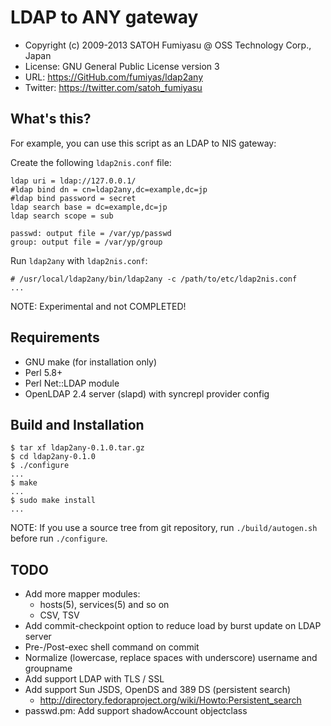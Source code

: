LDAP to ANY gateway
======================================================================

  * Copyright (c) 2009-2013 SATOH Fumiyasu @ OSS Technology Corp., Japan
  * License: GNU General Public License version 3
  * URL: <https://GitHub.com/fumiyas/ldap2any>
  * Twitter: <https://twitter.com/satoh_fumiyasu>

What's this?
---------------------------------------------------------------------

For example, you can use this script as an LDAP to NIS gateway:

Create the following `ldap2nis.conf` file:

    ldap uri = ldap://127.0.0.1/
    #ldap bind dn = cn=ldap2any,dc=example,dc=jp
    #ldap bind password = secret
    ldap search base = dc=example,dc=jp
    ldap search scope = sub

    passwd: output file = /var/yp/passwd
    group: output file = /var/yp/group

Run `ldap2any` with `ldap2nis.conf`:

    # /usr/local/ldap2any/bin/ldap2any -c /path/to/etc/ldap2nis.conf
    ...

NOTE: Experimental and not COMPLETED!

Requirements
----------------------------------------------------------------------

  * GNU make (for installation only)
  * Perl 5.8+
  * Perl Net::LDAP module
  * OpenLDAP 2.4 server (slapd) with syncrepl provider config

Build and Installation
----------------------------------------------------------------------

    $ tar xf ldap2any-0.1.0.tar.gz
    $ cd ldap2any-0.1.0
    $ ./configure
    ...
    $ make
    ...
    $ sudo make install
    ...

NOTE: If you use a source tree from git repository, run
`./build/autogen.sh` before run `./configure`.

TODO
----------------------------------------------------------------------

  * Add more mapper modules:
    * hosts(5), services(5) and so on
    * CSV, TSV
  * Add commit-checkpoint option to reduce load by burst update
    on LDAP server
  * Pre-/Post-exec shell command on commit
  * Normalize (lowercase, replace spaces with underscore) username
    and groupname
  * Add support LDAP with TLS / SSL
  * Add support Sun JSDS, OpenDS and 389 DS (persistent search)
    * <http://directory.fedoraproject.org/wiki/Howto:Persistent_search>
  * passwd.pm: Add support shadowAccount objectclass

